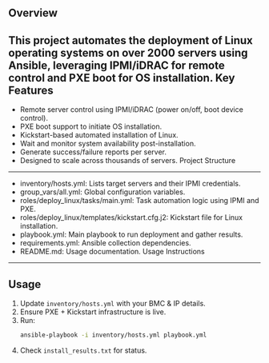 
Overview
--------
This project automates the deployment of Linux operating systems on over 2000 servers using
Ansible, leveraging IPMI/iDRAC for remote control and PXE boot for OS installation.
Key Features
------------
- Remote server control using IPMI/iDRAC (power on/off, boot device control).
- PXE boot support to initiate OS installation.
- Kickstart-based automated installation of Linux.
- Wait and monitor system availability post-installation.
- Generate success/failure reports per server.
- Designed to scale across thousands of servers.
Project Structure
-----------------
- inventory/hosts.yml: Lists target servers and their IPMI credentials.
- group_vars/all.yml: Global configuration variables.
- roles/deploy_linux/tasks/main.yml: Task automation logic using IPMI and PXE.
- roles/deploy_linux/templates/kickstart.cfg.j2: Kickstart file for Linux installation.
- playbook.yml: Main playbook to run deployment and gather results.
- requirements.yml: Ansible collection dependencies.
- README.md: Usage documentation.
Usage Instructions
------------------

## Usage

1. Update `inventory/hosts.yml` with your BMC & IP details.
2. Ensure PXE + Kickstart infrastructure is live.
3. Run:
   ```bash
   ansible-playbook -i inventory/hosts.yml playbook.yml
   ```
4. Check `install_results.txt` for status.
